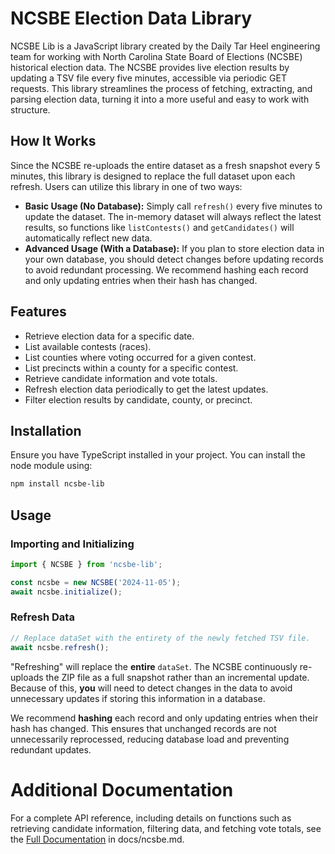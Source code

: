 # NCSBE Election Data Library

NCSBE Lib is a JavaScript library created by the Daily Tar Heel engineering team for working with North Carolina State Board of Elections (NCSBE) historical election data. The NCSBE provides live election results by updating a TSV file every five minutes, accessible via periodic GET requests. This library streamlines the process of fetching, extracting, and parsing election data, turning it into a more useful and easy to work with structure.

## How It Works

Since the NCSBE re-uploads the entire dataset as a fresh snapshot every 5 minutes, this library is designed to replace the full dataset upon each refresh.
Users can utilize this library in one of two ways:

- **Basic Usage (No Database):** Simply call `refresh()` every five minutes to update the dataset. The in-memory dataset will always reflect the latest results, so functions like `listContests()` and `getCandidates()` will automatically reflect new data.
- **Advanced Usage (With a Database):** If you plan to store election data in your own database, you should detect changes before updating records to avoid redundant processing. We recommend hashing each record and only updating entries when their hash has changed.

## Features

- Retrieve election data for a specific date.
- List available contests (races).
- List counties where voting occurred for a given contest.
- List precincts within a county for a specific contest.
- Retrieve candidate information and vote totals.
- Refresh election data periodically to get the latest updates.
- Filter election results by candidate, county, or precinct.

## Installation
Ensure you have TypeScript installed in your project. You can install the node module using:
```sh
npm install ncsbe-lib
```

## Usage

### Importing and Initializing

```ts
import { NCSBE } from 'ncsbe-lib';

const ncsbe = new NCSBE('2024-11-05');
await ncsbe.initialize();
```

### Refresh Data

```ts
// Replace dataSet with the entirety of the newly fetched TSV file.
await ncsbe.refresh();
```

"Refreshing" will replace the **entire** `dataSet`. The NCSBE continuously re-uploads the ZIP file as a full snapshot rather than an incremental update. Because of this, **you** will need to detect changes in the data to avoid unnecessary updates if storing this information in a database.

We recommend **hashing** each record and only updating entries when their hash has changed. This ensures that unchanged records are not unnecessarily reprocessed, reducing database load and preventing redundant updates.

# Additional Documentation

For a complete API reference, including details on functions such as retrieving candidate information, filtering data, and fetching vote totals, see the [Full Documentation](docs/ncsbe.md) in docs/ncsbe.md.
